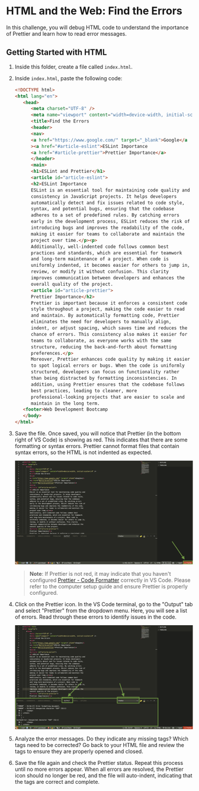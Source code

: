 # HTML and the Web: Find the Errors

In this challenge, you will debug HTML code to understand the importance of Prettier and learn how to read error messages.

## Getting Started with HTML

1. Inside this folder, create a file called `index.html`.
2. Inside `index.html`, paste the following code:

   ```html
   <!DOCTYPE html>
   <html lang="en">
      <head>
         <meta charset="UTF-8" />
         <meta name="viewport" content="width=device-width, initial-scale=1.0" />
         <title>Find the Errors
         <header>
         <nav>
         <a href="https://www.google.com/" target="_blank">Google</a
         ><a href="#article-eslint">ESLint Importance
         <a href="#article-prettier">Prettier Importance</a>
         </header>
         <main>
         <h1>ESLint and Prettier</h1>
         <article id="article-eslint">
         <h2>ESLint Importance
         ESLint is an essential tool for maintaining code quality and
         consistency in JavaScript projects. It helps developers
         automatically detect and fix issues related to code style,
         syntax, and potential bugs, ensuring that the codebase
         adheres to a set of predefined rules. By catching errors
         early in the development process, ESLint reduces the risk of
         introducing bugs and improves the readability of the code,
         making it easier for teams to collaborate and maintain the
         project over time.</p><p>
         Additionally, well-indented code follows common best
         practices and standards, which are essential for teamwork
         and long-term maintenance of a project. When code is
         uniformly indented, it becomes easier for others to jump in,
         review, or modify it without confusion. This clarity
         improves communication between developers and enhances the
         overall quality of the project.
         <article id="article-prettier">
         Prettier Importance</h2>
         Prettier is important because it enforces a consistent code
         style throughout a project, making the code easier to read
         and maintain. By automatically formatting code, Prettier
         eliminates the need for developers to manually align,
         indent, or adjust spacing, which saves time and reduces the
         chance of errors. This consistency also makes it easier for
         teams to collaborate, as everyone works with the same
         structure, reducing the back-and-forth about formatting
         preferences.</p>
         Moreover, Prettier enhances code quality by making it easier
         to spot logical errors or bugs. When the code is uniformly
         structured, developers can focus on functionality rather
         than being distracted by formatting inconsistencies. In
         addition, using Prettier ensures that the codebase follows
         best practices, leading to cleaner, more
         professional-looking projects that are easier to scale and
         maintain in the long term.
      <footer>Web Development Bootcamp
      </body>
   </html>
   ```

3. Save the file. Once saved, you will notice that Prettier (in the bottom right of VS Code) is showing as red. This indicates that there are some formatting or syntax errors. Prettier cannot format files that contain syntax errors, so the HTML is not indented as expected.

   ![Prettier Red](./assets/prettier-red.png)

   > **Note**: If Prettier is not red, it may indicate that you haven't configured [Prettier - Code Formatter](https://marketplace.visualstudio.com/items?itemName=esbenp.prettier-vscode) correctly in VS Code. Please refer to the computer setup guide and ensure Prettier is properly configured.

4. Click on the Prettier icon. In the VS Code terminal, go to the "Output" tab and select "Prettier" from the dropdown menu. Here, you will see a list of errors. Read through these errors to identify issues in the code.

   ![Prettier Terminal](./assets/prettier-treminal.png)

5. Analyze the error messages. Do they indicate any missing tags? Which tags need to be corrected? Go back to your HTML file and review the tags to ensure they are properly opened and closed.

6. Save the file again and check the Prettier status. Repeat this process until no more errors appear. When all errors are resolved, the Prettier icon should no longer be red, and the file will auto-indent, indicating that the tags are correct and complete.
